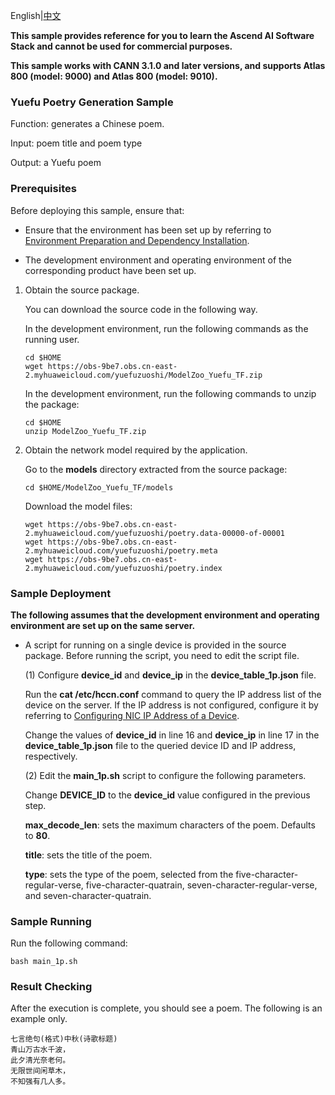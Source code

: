 English|[中文](README_CN.md)

**This sample provides reference for you to learn the Ascend AI Software Stack and cannot be used for commercial purposes.**

**This sample works with CANN 3.1.0 and later versions, and supports Atlas 800 (model: 9000) and Atlas 800 (model: 9010).**


### Yuefu Poetry Generation Sample

Function: generates a Chinese poem.

Input: poem title and poem type

Output:  a Yuefu poem

### Prerequisites

Before deploying this sample, ensure that:

- Ensure that the environment has been set up by referring to [Environment Preparation and Dependency Installation](https://gitee.com/ascend/samples/tree/master/python/environment).

- The development environment and operating environment of the corresponding product have been set up.

1. Obtain the source package.

   You can download the source code in the following way.

   In the development environment, run the following commands as the running user.

   ```
   cd $HOME
   wget https://obs-9be7.obs.cn-east-2.myhuaweicloud.com/yuefuzuoshi/ModelZoo_Yuefu_TF.zip
   ```

   In the development environment, run the following commands to unzip the package:

   ```
   cd $HOME
   unzip ModelZoo_Yuefu_TF.zip
   ```

2. Obtain the network model required by the application.

   Go to the **models** directory extracted from the source package:

   ```
   cd $HOME/ModelZoo_Yuefu_TF/models
   ```

   Download the model files:

   ```
   wget https://obs-9be7.obs.cn-east-2.myhuaweicloud.com/yuefuzuoshi/poetry.data-00000-of-00001
   wget https://obs-9be7.obs.cn-east-2.myhuaweicloud.com/yuefuzuoshi/poetry.meta
   wget https://obs-9be7.obs.cn-east-2.myhuaweicloud.com/yuefuzuoshi/poetry.index
   ```

 ### Sample Deployment
**The following assumes that the development environment and operating environment are set up on the same server.**   
- A script for running on a single device is provided in the source package. Before running the script, you need to edit the script file.

  (1) Configure **device_id** and **device_ip** in the **device_table_1p.json** file.

  Run the **cat /etc/hccn.conf** command to query the IP address list of the device on the server. If the IP address is not configured, configure it by referring to [Configuring NIC IP Address of a Device](https://www.hiascend.com/document/detail/zh/CANNCommunityEdition/60RC1alpha02/softwareinstall/instg/atlasdeploy_03_0060.html).

  Change the values of **device_id** in line 16 and **device_ip** in line 17 in the **device_table_1p.json** file to the queried device ID and IP address, respectively.

  (2) Edit the **main_1p.sh** script to configure the following parameters.

  Change **DEVICE_ID** to the **device_id** value configured in the previous step.

  **max_decode_len**: sets the maximum characters of the poem. Defaults to **80**.

  **title**: sets the title of the poem.

  **type**: sets the type of the poem, selected from the five-character-regular-verse, five-character-quatrain, seven-character-regular-verse, and seven-character-quatrain.


### Sample Running

Run the following command:

```
bash main_1p.sh
```

### Result Checking

After the execution is complete, you should see a poem. The following is an example only.
```
七言绝句(格式)中秋(诗歌标题)
青山万古水千波，
此夕清光奈老何。
无限世间闲草木，
不知强有几人多。
```
